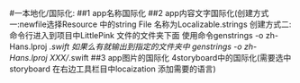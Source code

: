 #一本地化/国际化: 
##1 app名称国际化 
##2 app内容文字国际化(创建方式一:newfile选择Resource 中的string File 名称为Localizable.strings   创建方式二:命令行进入到项目中LittlePink 文件的文件夹下面 使用命令genstrings -o zh-Hans.lproj *.swift    如果么有就输出到指定的文件夹中 genstrings -o zh-Hans.lproj  XXX/*.swift 
##3 app图片的国际化 4storyboard中的国际化(需要选中storyboard 在右边工具栏目中locaization 添加需要的语言)


